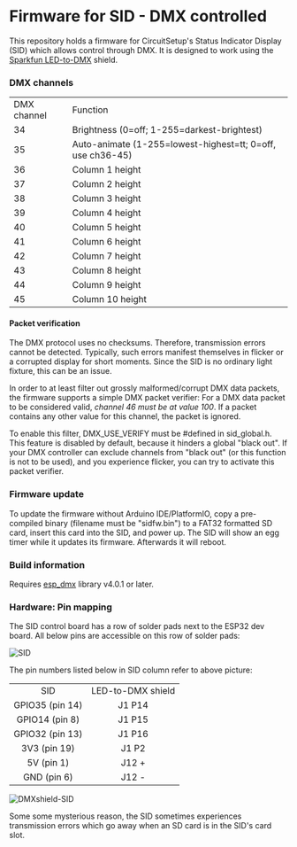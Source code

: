 
# Firmware for SID - DMX controlled

This repository holds a firmware for CircuitSetup's Status Indicator Display (SID) which allows control through DMX. It is designed to work using the [Sparkfun LED-to-DMX](https://www.sparkfun.com/products/15110) shield.

### DMX channels

<table>
    <tr><td>DMX channel</td><td>Function</td></tr>
    <tr><td>34</td><td>Brightness (0=off; 1-255=darkest-brightest)</td></tr>
    <tr><td>35</td><td>Auto-animate (1-255=lowest-highest=tt; 0=off, use ch36-45)</td></tr>
    <tr><td>36</td><td>Column 1 height</td></tr>
    <tr><td>37</td><td>Column 2 height</td></tr>
    <tr><td>38</td><td>Column 3 height</td></tr>
    <tr><td>39</td><td>Column 4 height</td></tr>
    <tr><td>40</td><td>Column 5 height</td></tr>
    <tr><td>41</td><td>Column 6 height</td></tr>
    <tr><td>42</td><td>Column 7 height</td></tr>
    <tr><td>43</td><td>Column 8 height</td></tr>
    <tr><td>44</td><td>Column 9 height</td></tr>
    <tr><td>45</td><td>Column 10 height</td></tr>
</table>

#### Packet verification

The DMX protocol uses no checksums. Therefore, transmission errors cannot be detected. Typically, such errors manifest themselves in flicker or a corrupted display for short moments. Since the SID is no ordinary light fixture, this can be an issue.

In order to at least filter out grossly malformed/corrupt DMX data packets, the firmware supports a simple DMX packet verifier: For a DMX data packet to be considered valid, _channel 46 must be at value 100_. If a packet contains any other value for this channel, the packet is ignored. 

To enable this filter, DMX_USE_VERIFY must be #defined in sid_global.h. This feature is disabled by default, because it hinders a global "black out". If your DMX controller can exclude channels from "black out" (or this function is not to be used), and you experience flicker, you can try to activate this packet verifier.

### Firmware update

To update the firmware without Arduino IDE/PlatformIO, copy a pre-compiled binary (filename must be "sidfw.bin") to a FAT32 formatted SD card, insert this card into the SID, and power up. The SID will show an egg timer while it updates its firmware. Afterwards it will reboot.

### Build information

Requires [esp_dmx](https://github.com/someweisguy/esp_dmx) library v4.0.1 or later.

### Hardware: Pin mapping

The SID control board has a row of solder pads next to the ESP32 dev board. All below pins are accessible on this row of solder pads:

![SID](https://github.com/realA10001986/SID-DMX/assets/76924199/2a595c14-b8a1-4972-9907-6ba399776696)

The pin numbers listed below in SID column refer to above picture:

<table>
    <tr>
     <td align="center">SID</td><td align="center">LED-to-DMX shield</td>
    </tr>
    <tr>
     <td align="center">GPIO35 (pin 14)</a></td>
     <td align="center">J1 P14</td>
    </tr>
    <tr>
     <td align="center">GPIO14 (pin 8)</td>
     <td align="center">J1 P15</td>
    </tr>
    <tr>
     <td align="center">GPIO32 (pin 13)</td>
     <td align="center">J1 P16</td>
    </tr>
    <tr>
     <td align="center">3V3 (pin 19)</td>
     <td align="center">J1 P2</td>
    </tr>
    <tr>
     <td align="center">5V (pin 1)</td>
     <td align="center">J12 +</td>
    </tr>
    <tr>
     <td align="center">GND (pin 6)</td>
     <td align="center">J12 -</td>
    </tr>
 </table>

![DMXshield-SID](https://github.com/realA10001986/SID-DMX/assets/76924199/e52c31c2-751e-43fa-9b70-20f75fabfe16)

Some some mysterious reason, the SID sometimes experiences transmission errors which go away when an SD card is in the SID's card slot.

